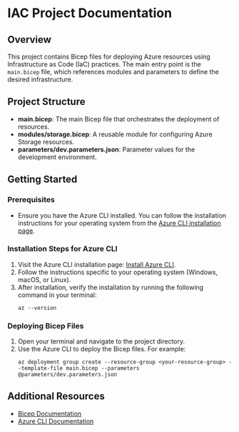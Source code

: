# IAC Project Documentation

## Overview
This project contains Bicep files for deploying Azure resources using Infrastructure as Code (IaC) practices. The main entry point is the `main.bicep` file, which references modules and parameters to define the desired infrastructure.

## Project Structure
- **main.bicep**: The main Bicep file that orchestrates the deployment of resources.
- **modules/storage.bicep**: A reusable module for configuring Azure Storage resources.
- **parameters/dev.parameters.json**: Parameter values for the development environment.

## Getting Started

### Prerequisites
- Ensure you have the Azure CLI installed. You can follow the installation instructions for your operating system from the [Azure CLI installation page](https://docs.microsoft.com/en-us/cli/azure/install-azure-cli).

### Installation Steps for Azure CLI
1. Visit the Azure CLI installation page: [Install Azure CLI](https://docs.microsoft.com/en-us/cli/azure/install-azure-cli).
2. Follow the instructions specific to your operating system (Windows, macOS, or Linux).
3. After installation, verify the installation by running the following command in your terminal:
   ```
   az --version
   ```

### Deploying Bicep Files
1. Open your terminal and navigate to the project directory.
2. Use the Azure CLI to deploy the Bicep files. For example:
   ```
   az deployment group create --resource-group <your-resource-group> --template-file main.bicep --parameters @parameters/dev.parameters.json
   ```

## Additional Resources
- [Bicep Documentation](https://docs.microsoft.com/en-us/azure/azure-resource-manager/bicep/overview)
- [Azure CLI Documentation](https://docs.microsoft.com/en-us/cli/azure/)